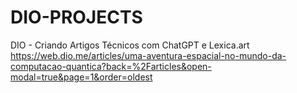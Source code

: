 # DIO-PROJECTS
DIO - Criando Artigos Técnicos com ChatGPT e Lexica.art 
https://web.dio.me/articles/uma-aventura-espacial-no-mundo-da-computacao-quantica?back=%2Farticles&open-modal=true&page=1&order=oldest

